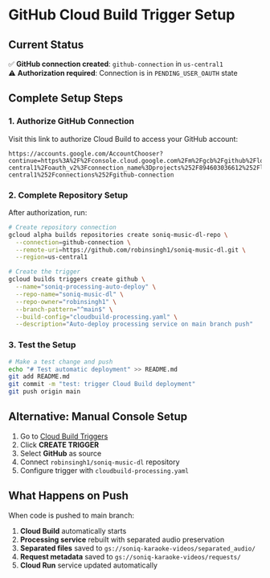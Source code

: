 # GitHub Cloud Build Trigger Setup

## Current Status
✅ **GitHub connection created**: `github-connection` in `us-central1`  
⚠️ **Authorization required**: Connection is in `PENDING_USER_OAUTH` state

## Complete Setup Steps

### 1. Authorize GitHub Connection
Visit this link to authorize Cloud Build to access your GitHub account:
```
https://accounts.google.com/AccountChooser?continue=https%3A%2F%2Fconsole.cloud.google.com%2Fm%2Fgcb%2Fgithub%2Flocations%2Fus-central1%2Foauth_v2%3Fconnection_name%3Dprojects%252F894603036612%252Flocations%252Fus-central1%252Fconnections%252Fgithub-connection
```

### 2. Complete Repository Setup
After authorization, run:
```bash
# Create repository connection
gcloud alpha builds repositories create soniq-music-dl-repo \
  --connection=github-connection \
  --remote-uri=https://github.com/robinsingh1/soniq-music-dl.git \
  --region=us-central1

# Create the trigger
gcloud builds triggers create github \
  --name="soniq-processing-auto-deploy" \
  --repo-name="soniq-music-dl" \
  --repo-owner="robinsingh1" \
  --branch-pattern="^main$" \
  --build-config="cloudbuild-processing.yaml" \
  --description="Auto-deploy processing service on main branch push"
```

### 3. Test the Setup
```bash
# Make a test change and push
echo "# Test automatic deployment" >> README.md
git add README.md  
git commit -m "test: trigger Cloud Build deployment"
git push origin main
```

## Alternative: Manual Console Setup

1. Go to [Cloud Build Triggers](https://console.cloud.google.com/cloud-build/triggers)
2. Click **CREATE TRIGGER**
3. Select **GitHub** as source
4. Connect `robinsingh1/soniq-music-dl` repository
5. Configure trigger with `cloudbuild-processing.yaml`

## What Happens on Push

When code is pushed to main branch:
1. **Cloud Build** automatically starts
2. **Processing service** rebuilt with separated audio preservation
3. **Separated files** saved to `gs://soniq-karaoke-videos/separated_audio/`
4. **Request metadata** saved to `gs://soniq-karaoke-videos/requests/`
5. **Cloud Run** service updated automatically